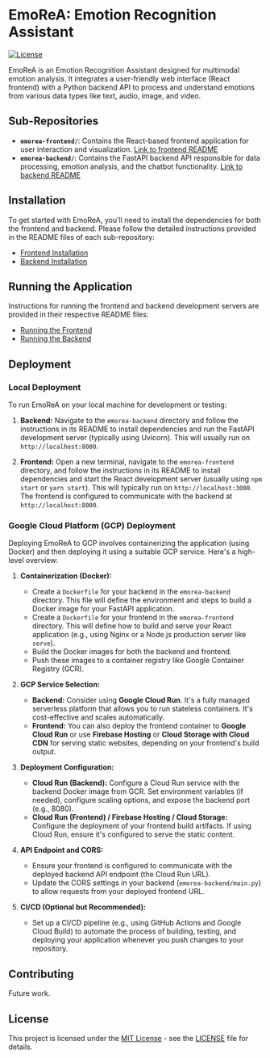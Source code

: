 # EmoReA: Emotion Recognition Assistant

[![License](https://img.shields.io/badge/License-MIT-yellow.svg)](LICENSE)

EmoReA is an Emotion Recognition Assistant designed for multimodal emotion analysis. It integrates a user-friendly web interface (React frontend) with a Python backend API to process and understand emotions from various data types like text, audio, image, and video.

## Sub-Repositories

-   **`emorea-frontend/`**: Contains the React-based frontend application for user interaction and visualization. [Link to frontend README](emorea-frontend/README.md)
-   **`emorea-backend/`**: Contains the FastAPI backend API responsible for data processing, emotion analysis, and the chatbot functionality. [Link to backend README](emorea-backend/README.md)

## Installation

To get started with EmoReA, you'll need to install the dependencies for both the frontend and backend. Please follow the detailed instructions provided in the README files of each sub-repository:

-   [Frontend Installation](emorea-frontend/README.md#installation)
-   [Backend Installation](emorea-backend/README.md#installation)

## Running the Application

Instructions for running the frontend and backend development servers are provided in their respective README files:

-   [Running the Frontend](emorea-frontend/README.md#running-the-frontend)
-   [Running the Backend](emorea-backend/README.md#running-the-backend)

## Deployment

### Local Deployment

To run EmoReA on your local machine for development or testing:

1.  **Backend:** Navigate to the `emorea-backend` directory and follow the instructions in its README to install dependencies and run the FastAPI development server (typically using Uvicorn). This will usually run on `http://localhost:8000`.

2.  **Frontend:** Open a new terminal, navigate to the `emorea-frontend` directory, and follow the instructions in its README to install dependencies and start the React development server (usually using `npm start` or `yarn start`). This will typically run on `http://localhost:3000`. The frontend is configured to communicate with the backend at `http://localhost:8000`.

### Google Cloud Platform (GCP) Deployment

Deploying EmoReA to GCP involves containerizing the application (using Docker) and then deploying it using a suitable GCP service. Here's a high-level overview:

1.  **Containerization (Docker):**
    -   Create a `Dockerfile` for your backend in the `emorea-backend` directory. This file will define the environment and steps to build a Docker image for your FastAPI application.
    -   Create a `Dockerfile` for your frontend in the `emorea-frontend` directory. This will define how to build and serve your React application (e.g., using Nginx or a Node.js production server like `serve`).
    -   Build the Docker images for both the backend and frontend.
    -   Push these images to a container registry like Google Container Registry (GCR).

2.  **GCP Service Selection:**
    -   **Backend:** Consider using **Google Cloud Run**. It's a fully managed serverless platform that allows you to run stateless containers. It's cost-effective and scales automatically.
    -   **Frontend:** You can also deploy the frontend container to **Google Cloud Run** or use **Firebase Hosting** or **Cloud Storage with Cloud CDN** for serving static websites, depending on your frontend's build output.

3.  **Deployment Configuration:**
    -   **Cloud Run (Backend):** Configure a Cloud Run service with the backend Docker image from GCR. Set environment variables (if needed), configure scaling options, and expose the backend port (e.g., 8080).
    -   **Cloud Run (Frontend) / Firebase Hosting / Cloud Storage:** Configure the deployment of your frontend build artifacts. If using Cloud Run, ensure it's configured to serve the static content.

4.  **API Endpoint and CORS:**
    -   Ensure your frontend is configured to communicate with the deployed backend API endpoint (the Cloud Run URL).
    -   Update the CORS settings in your backend (`emorea-backend/main.py`) to allow requests from your deployed frontend URL.

5.  **CI/CD (Optional but Recommended):**
    -   Set up a CI/CD pipeline (e.g., using GitHub Actions and Google Cloud Build) to automate the process of building, testing, and deploying your application whenever you push changes to your repository.

## Contributing

Future work.

## License

This project is licensed under the [MIT License](LICENSE) - see the [LICENSE](LICENSE) file for details.